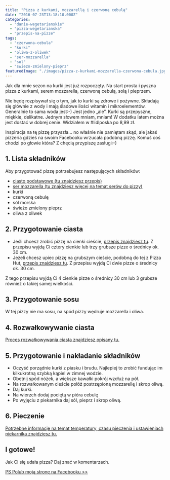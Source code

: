 ```yaml
---
title: "Pizza z kurkami, mozzarellą i czerwoną cebulą"
date: "2016-07-23T13:18:10.000Z"
categories: 
  - "danie-wegetarianskie"
  - "pizza-wegetarianska"
  - "przepis-na-pizze"
tags: 
  - "czerwona-cebula"
  - "kurki"
  - "oliwa-z-oliwek"
  - "ser-mozzarella"
  - "sol"
  - "swiezo-zmielony-pieprz"
featuredImage: "./images/pizza-z-kurkami-mozzarella-czerwona-cebula.jpg"
---
```


Jak dla mnie sezon na kurki jest już rozpoczęty. Na start prosta i pyszna pizza z kurkami, serem mozzarella, czerwoną cebulą, solą i pieprzem.

Nie będę rozpisywał się o tym, jak to kurki są zdrowe i pożywne. Składają się głównie z wody i mają śladowe ilości witamin i mikroelementów. Generalnie to sama woda jest:-) Jest jedno „ale”. Kurki są przepyszne, miękkie, delikatne. Jednym słowem mniam, mniam! W dodatku latem można jest dostać w dobrej cenie. Widziałem w #lidlposka po 8,99 zł.

Inspiracja na tę pizzę przyszła… no właśnie nie pamiętam skąd, ale jakaś pizzeria gdzieś na swoim Facebooku wrzucała podobną pizzę. Komuś coś chodzi po głowie która? Z chęcią przypiszę zasługi:-)

## 1\. Lista składników

Aby przygotować pizzę potrzebujesz następujących składników:

- <a href="/przepis-na-ciasto-na-pizze/" title="Przepis na ciasto podstawowe">ciasto podstawowe (tu znajdziesz przepis)</a>
- <a href="/jaki-ser-wybrac-do-pizzy/" title="Ser do pizzy">ser mozzarella (tu znajdziesz więcej na temat serów do pizzy)</a>
- kurki
- czerwoną cebulę
- sól morska
- świeżo zmielony pieprz
- oliwa z oliwek

## 2\. Przygotowanie ciasta

- Jeśli chcesz zrobić pizzę na cienki cieście, <a href="/przepis-na-ciasto-na-pizze/" title="Przepis na ciasto podstawowe">przepis znajdziesz tu</a>. Z przepisu wyjdą Ci cztery cienkie lub trzy grubsze pizze o średnicy ok. 30 cm.
- Jeżeli chcesz upiec pizzę na grubszym cieście, podobną do tej z Pizza Hut, <a href="/jak-zrobic-ciasto-na-pizze-jak-w-pizza-hut/" title="Przepis na pizzę na grubym cieście">przepis znajdziesz tu</a>. Z przepisu wyjdą Ci dwie pizze o średnicy ok. 30 cm.

Z tego przepisu wyjdą Ci 4 cienkie pizze o średnicy 30 cm lub 3 grubsze również o takiej samej wielkości.

## 3\. Przygotowanie sosu

W tej pizzy nie ma sosu, na spód pizzy wędruje mozzarella i oliwa.

## 4\. Rozwałkowywanie ciasta

<a href="/jak-walkowac-ciasto-pizzy/" title="Rozwałkowywanie ciasta">Proces rozwałkowywania ciasta znajdziesz opisany tu.</a>

## 5\. Przygotowanie i nakładanie składników

- Oczyść porządnie kurki z piasku i brudu. Najlepiej to zrobić fundując im kilkukrotną szybką kąpiel w zimnej wodzie.
- Obetnij spód nóżek, a większe kawałki pokrój wzdłuż na pół.
- Na rozwałkowanym cieście połóż postrzępioną mozzarellę i skrop oliwą.
- Daj kurki.
- Na wierzch dodaj pociętą w pióra cebulę
- Po wyjęciu z piekarnika daj sól, pieprz i skrop oliwą.

## 6\. Pieczenie

<a href="/jak-ustawic-piekarnik-pieczenia-pizzy/" title="Jak ustawić piekarnik do pieczenia pizzy">Potrzebne informacje na temat temperatury, czasu pieczenia i ustawieniach piekarnika znajdziesz tu.</a>

## I gotowe!

Jak Ci się udała pizza? Daj znać w komentarzach.

[PS Polub moją stronę na Facebooku >>](https://www.facebook.com/twojadomowapizza/)
